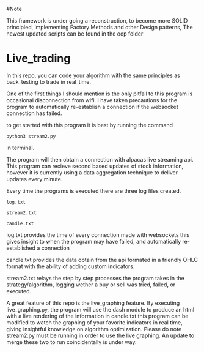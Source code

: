 #Note 

This framework is under going a reconstruction, to become more SOLID principled, implementing Factory Methods and other Design patterns, The newest updated scripts can be found in the oop folder


# Live_trading

In this repo, you can code your algorithm with the same principles as back_testing to trade in real_time.

One of the first things I should mention is the only pitfall to this program is occasional disconnection from wifi. 
I have taken precautions for the program to automatically re-establish a connection if the websocket connection has failed.

to get started with this program it is best by running the command

    python3 stream2.py
    
in terminal. 


The program will then obtain a connection with alpacas live streaming api. This program can recieve second based updates of stock information, however it is currently using a data aggregation technique to deliver updates every minute.

Every time the programs is executed there are three log files created. 

    log.txt
    
    stream2.txt
    
    candle.txt
    
log.txt provides the time of every connection made with websockets this gives insight to when the program may have failed, and automatically re-established a connection

candle.txt provides the data obtain from the api formated in a friendly OHLC format with the ability of adding custom indicators.

stream2.txt relays the step by step processes the program takes in the strategy/algorithm, logging wether a buy or sell was tried, failed, or executed. 


A great feature of this repo is the live_graphing feature.
By executing live_graphing.py, the program will use the dash module to produce an html with a live rendering of the information in candle.txt
this program can be modified to watch the graphing of your favorite indicators in real time, giving insightful knowledge on algorithm optimization. 
Please do note stream2.py must be running in order to use the live graphing. An update to merge these two to run coincidentally is under way.